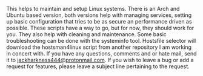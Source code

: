 This helps to maintain and setup Linux systems. There is an Arch and Ubuntu based version, both versions help with managing services, setting up basic configuration that tries to be as secure an performance driven as possible. These scripts have a way to go, but for now, they should work for you. They also help with cleaning and maintenance. Some basic troubleshooting can be done with the systeminfo tool. Hostsfile selector will download the hostsman4linux script from another repository I am working in concert with. If you have any questions, comments and or hate mail, send it to jackharkness444@protonmail.com. If you wish to leave a bug or add a request for features, please leave a subject line pertaining to the request.
